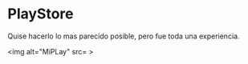 # PlayStore 
Quise hacerlo lo mas parecido posible, pero fue toda una experiencia.

<img alt="MiPLay" src= >

